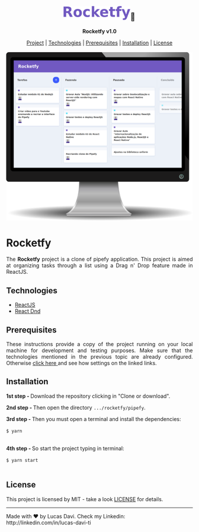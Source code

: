 <h2 align="center">
  <img width="180" src="https://github.com/lucasdavisan/rocketfy/blob/readme_files/pipefy/images/rocketfy-logo.png">🚀
</h2>
<p align="center"><strong>Rocketfy v1.0</strong></p>
<div align="center">
  <a href="#project">Project</a> |
  <a href="#techs">Technologies</a> |
  <a href="#getting-started">Prerequisites</a> |
  <a href="#installation">Installation</a> |
  <a href="#license">License</a><br/><br/>
  <img src="https://github.com/lucasdavisan/rocketfy/blob/readme_files/pipefy/images/screen-img.png">
</div>
<div id="project">
  <h1>Rocketfy</h1>
  <p align="justify">The <strong>Rocketfy</strong> project is a clone of pipefy application. This project is aimed at organizing tasks through a list using a Drag n' Drop feature made in ReactJS.</p>
</div>
<div id="techs">
  <h2>Technologies</h2>
  <ul>
    <li><a href="https://pt-br.reactjs.org/" target="_blank">ReactJS</a></li>
    <li><a href="https://react-dnd.github.io/react-dnd/about" target="_blank">React Dnd</a></li>
  </ul>
</div>
<div id="getting-started">
  <h2>Prerequisites</h2>
  <p align="justify">These instructions provide a copy of the project running on your local machine for development and testing purposes. Make sure that the technologies mentioned in the previous topic are already configured. Otherwise <a href="#techs"> click here </a> and see how settings on the linked links.</p>
</div>
<div id="installation">
  <h2>Installation</h2>
  <p><strong>1st step - </strong>Download the repository clicking in "Clone or download".</p>
  <p><strong>2nd step - </strong>Then open the directory <code>.../rocketfy/pipefy</code>.</p>
  <p><strong>3rd step - </strong>Then you must open a terminal and install the dependencies:</p>
  <code>$ yarn</code><br/><br/>
  <p><strong>4th step - </strong>So start the project typing in terminal:</p>
  <code>$ yarn start</code><br/><br/>
</div>
<div id="license">
  <h2>License</h2>
  <p>This project is licensed by MIT - take a look <a href="https://github.com/lucasdavisan/omnistack-week-11/blob/master/LICENSE">LICENSE</a> for details.</p>
</div>
<div>
  <hr/>
  Made with ♥ by Lucas Davi. Check my Linkedin: http://linkedin.com/in/lucas-davi-ti
</div>

